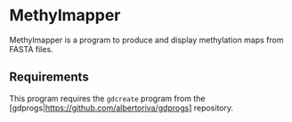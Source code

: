 # Methylmapper

Methylmapper is a program to produce and display methylation maps from FASTA files.

## Requirements

This program requires the `gdcreate` program from the [gdprogs|https://github.com/albertoriva/gdprogs] repository.
